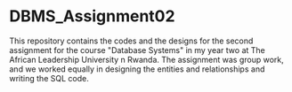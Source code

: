 # DBMS_Assignment02
This repository contains the codes and the designs for the second assignment for the course "Database Systems" in my year two at The African Leadership University n Rwanda. The assignment was group work, and we worked equally in designing the entities and relationships and writing the SQL code.
